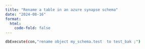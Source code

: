 ```yaml
---
title: "Rename a table in an azure synapse schema"
date: "2024-08-16"
format:
  html:
    code-fold: false
---
```



  
```bash
dbExecute(con,"rename object my_schema.test  to test_bak ;")
```


